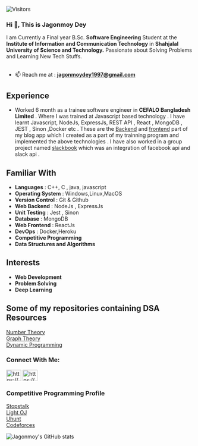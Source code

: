 ![Visitors](https://visitor-badge.glitch.me/badge?page_id=jagonmoy)

### Hi 👋, This is **Jagonmoy Dey**
I am Currently a Final year B.Sc. **Software Engineering** Student at the **Institute of Information and Communication Technology** in **Shahjalal University of Science and Technology.** 
Passionate about Solving Problems and Learning New Tech Stuffs. <br><br>
- 📫 Reach me at : **jagonmoydey1997@gmail.com** <br>

<p/>

## Experience 
 - Worked 6 month as a trainee software engineer in **CEFALO Bangladesh Limited** . Where I was trained at Javascript based technology . I have learnt Javascript, NodeJs, ExpressJs, REST API , React , MongoDB , JEST , Sinon ,Docker etc . These are the [Backend](https://github.com/jagonmoy/Cefalo-Internship-Nodejs) and [frontend](https://github.com/jagonmoy/Cefalo-Internship-ReactJs) part of my blog app which I created as a part of my trainning program and implemented the above technologies . I have also worked in a group project named [slackbook](https://github.com/cefalobd/slackbook) which was an integration of facebook api and slack api .

## Familiar With 

- **Languages** :  C++, C , java, javascript 
- **Operating System** : Windows,Linux,MacOS
- **Version Control** : Git & Github
- **Web Backend** : NodeJs , ExpressJs
- **Unit Testing** : Jest , Sinon
- **Database** : MongoDB 
- **Web Frontend** : ReactJs
- **DevOps** : Docker,Heroku
- **Competitive Programming**
- **Data Structures and Algorithms**


## Interests

- **Web Development**
- **Problem Solving**
- **Deep Learning**

## Some of my repositories containing DSA Resources

[Number Theory](https://github.com/jagonmoy/Number-Theory) <br>
[Graph Theory](https://github.com/jagonmoy/Graph-Theory) <br>
[Dynamic Programming](https://github.com/jagonmoy/Dynamic-Programming) <br>

 
### <h3 align="left"> Connect With Me:</h3>

<a href="https://www.linkedin.com/in/jagonmoy/" target="blank"><img align="center" src="https://cdn.jsdelivr.net/npm/simple-icons@3.0.1/icons/linkedin.svg" alt="https://www.linkedin.com/in/jagonmoy/" height="30" width="40" /></a>
<a href="https://www.facebook.com/jagonmoy/" target="blank"><img align="center" src="https://cdn.jsdelivr.net/npm/simple-icons@3.0.1/icons/facebook.svg" alt="https://www.facebook.com/jagonmoy/" height="30" width="40" /></a>

### <h3 allign = "left" > Competitive Programming Profile </h3>
 [Stopstalk](https://www.stopstalk.com/user/profile/jagonmoy) <br>
 [Light OJ](https://lightoj.com/user/jagonmoy)<br>
 [Uhunt](https://uhunt.onlinejudge.org/id/954978)<br>
 [Codeforces](https://codeforces.com/profile/Jagonmoy)<br> 
 
 
 
 ![Jagonmoy's GitHub stats](https://github-readme-stats.vercel.app/api?username=jagonmoy&theme=radical) 
 
<!--
**jagonmoy/jagonmoy** is a ✨ _special_ ✨ repository because its `README.md` (this file) appears on your GitHub profile.

Here are some ideas to get you started:

- 🔭 I’m currently working on ...
- 🌱 I’m currently learning ...
- 👯 I’m looking to collaborate on ...
- 🤔 I’m looking for help with ...
- 💬 Ask me about ...
...
- 😄 Pronouns: ...
- ⚡ Fun fact: ...
-->
